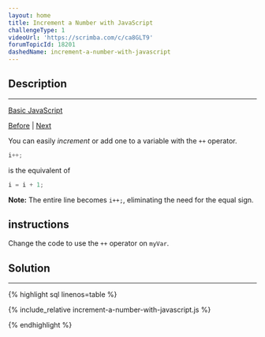```yaml
---
layout: home
title: Increment a Number with JavaScript
challengeType: 1
videoUrl: 'https://scrimba.com/c/ca8GLT9'
forumTopicId: 18201
dashedName: increment-a-number-with-javascript
---
```


<div class="row">
<div class="columnStmt" markdown="1">

## Description
------

[Basic JavaScript](../basic-javascript/README.html) 

[Before](./divide-one-number-by-another-with-javascript.md)  | [Next](./decrement-a-number-with-javascript.md) 

You can easily <dfn>increment</dfn> or add one to a variable with the `++` operator.

```js
i++;
```

is the equivalent of

```js
i = i + 1;
```

**Note:** The entire line becomes `i++;`, eliminating the need for the equal sign.

##  instructions 

Change the code to use the `++` operator on `myVar`.

</div>
<div class="columnSol" markdown="1">

## Solution
------

{% highlight sql linenos=table %}

{% include_relative increment-a-number-with-javascript.js %}

{% endhighlight %}

</div>
</div>

